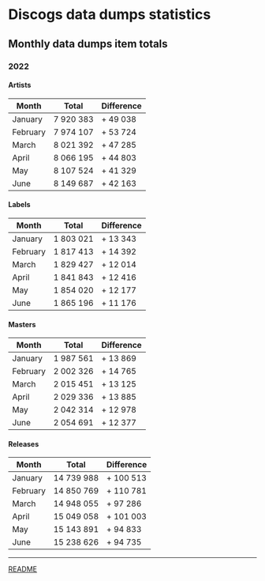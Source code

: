 # Discogs data dumps statistics

## Monthly data dumps item totals

### 2022

#### Artists

| Month     | Total     | Difference |
|-----------|-----------|------------|
| January   | 7 920 383 | + 49 038   |
| February  | 7 974 107 | + 53 724   |
| March     | 8 021 392 | + 47 285   |
| April     | 8 066 195 | + 44 803   |
| May       | 8 107 524 | + 41 329   |
| June      | 8 149 687 | + 42 163   |

#### Labels

| Month     | Total     | Difference |
|-----------|-----------|------------|
| January   | 1 803 021 | + 13 343   |
| February  | 1 817 413 | + 14 392   |
| March     | 1 829 427 | + 12 014   |
| April     | 1 841 843 | + 12 416   |
| May       | 1 854 020 | + 12 177   |
| June      | 1 865 196 | + 11 176   |

#### Masters

| Month     | Total     | Difference |
|-----------|-----------|------------|
| January   | 1 987 561 | + 13 869   |
| February  | 2 002 326 | + 14 765   |
| March     | 2 015 451 | + 13 125   |
| April     | 2 029 336 | + 13 885   |
| May       | 2 042 314 | + 12 978   |
| June      | 2 054 691 | + 12 377   |

#### Releases

| Month     | Total      | Difference |
|-----------|------------|------------|
| January   | 14 739 988 | + 100 513  |
| February  | 14 850 769 | + 110 781  |
| March     | 14 948 055 | +  97 286  |
| April     | 15 049 058 | + 101 003  |
| May       | 15 143 891 | +  94 833  |
| June      | 15 238 626 | +  94 735  |

---

[README](../../README.md)
